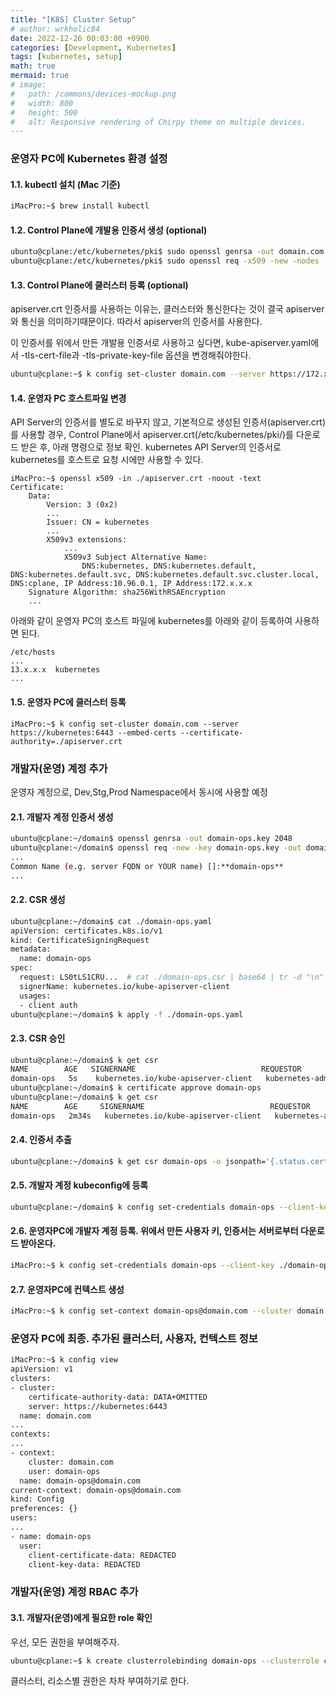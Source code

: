 ```yaml
---
title: "[K8S] Cluster Setup"
# author: wrkholic84
date: 2022-12-26 00:03:00 +0900
categories: [Development, Kubernetes]
tags: [kubernetes, setup]
math: true
mermaid: true
# image:
#   path: /commons/devices-mockup.png
#   width: 800
#   height: 500
#   alt: Responsive rendering of Chirpy theme on multiple devices.
---
```

### 운영자 PC에 Kubernetes 환경 설정
#### 1.1. kubectl 설치 (Mac 기준)
```bash
iMacPro:~$ brew install kubectl
```

#### 1.2. Control Plane에 개발용 인증서 생성 (optional)
```bash
ubuntu@cplane:/etc/kubernetes/pki$ sudo openssl genrsa -out domain.com.ca.key 2048
ubuntu@cplane:/etc/kubernetes/pki$ sudo openssl req -x509 -new -nodes -key ./domain.com.ca.key -subj "/CN=domain.com" -addext "subjectAltName = DNS:domain.com,DNS:domain.com.default,DNS:domain.com.default.svc,DNS:domain.com.default.svc.cluster.local,DNS:cplane,IP:10.96.0.1,IP:172.31.x.x" -out domain.com.ca.crt
```

#### 1.3. Control Plane에 클러스터 등록 (optional)
apiserver.crt 인증서를 사용하는 이유는, 클러스터와 통신한다는 것이 결국 apiserver와 통신을 의미하기때문이다. 따라서 apiserver의 인증서를 사용한다.

이 인증서를 위에서 만든 개발용 인증서로 사용하고 싶다면, kube-apiserver.yaml에서 -tls-cert-file과 -tls-private-key-file 옵션을 변경해줘야한다.
```bash
ubuntu@cplane:~$ k config set-cluster domain.com --server https://172.x.x.x:6443 --embed-certs --certificate-authority=/etc/kubernetes/pki/domain.com.ca.crt
```

#### 1.4. 운영자 PC 호스트파일 변경
API Server의 인증서를 별도로 바꾸지 않고, 기본적으로 생성된 인증서(apiserver.crt)를 사용할 경우, 
Control Plane에서 apiserver.crt(/etc/kubernetes/pki/)를 다운로드 받은 후, 아래 명령으로 정보 확인. 
kubernetes API Server의 인증서로 kubernetes를 호스트로 요청 시에만 사용할 수 있다.
```shell
iMacPro:~$ openssl x509 -in ./apiserver.crt -noout -text
Certificate:
    Data:
        Version: 3 (0x2)
        ...
        Issuer: CN = kubernetes
        ...
        X509v3 extensions:
            ...
            X509v3 Subject Alternative Name:
                DNS:kubernetes, DNS:kubernetes.default, DNS:kubernetes.default.svc, DNS:kubernetes.default.svc.cluster.local, DNS:cplane, IP Address:10.96.0.1, IP Address:172.x.x.x
    Signature Algorithm: sha256WithRSAEncryption
    ...
```
아래와 같이 운영자 PC의 호스트 파일에 kubernetes를 아래와 같이 등록하여 사용하면 된다.
```shell
/etc/hosts
...
13.x.x.x  kubernetes
...
```

#### 1.5. 운영자 PC에 클러스터 등록
```shell
iMacPro:~$ k config set-cluster domain.com --server https://kubernetes:6443 --embed-certs --certificate-authority=./apiserver.crt
```

### 개발자(운영) 계정 추가
운영자 계정으로, Dev,Stg,Prod Namespace에서 동시에 사용할 예정
#### 2.1. 개발자 계정 인증서 생성
```bash
ubuntu@cplane:~/domain$ openssl genrsa -out domain-ops.key 2048
ubuntu@cplane:~/domain$ openssl req -new -key domain-ops.key -out domain-ops.csr
...
Common Name (e.g. server FQDN or YOUR name) []:**domain-ops**
...
```

#### 2.2. CSR 생성
```bash
ubuntu@cplane:~/domain$ cat ./domain-ops.yaml
apiVersion: certificates.k8s.io/v1
kind: CertificateSigningRequest
metadata:
  name: domain-ops
spec:
  request: LS0tLS1CRU...  # cat ./domain-ops.csr | base64 | tr -d "\n" 
  signerName: kubernetes.io/kube-apiserver-client
  usages:
  - client auth
ubuntu@cplane:~/domain$ k apply -f ./domain-ops.yaml
```

#### 2.3. CSR 승인
```bash
ubuntu@cplane:~/domain$ k get csr
NAME        AGE   SIGNERNAME                            REQUESTOR          REQUESTEDDURATION   CONDITION
domain-ops   5s    kubernetes.io/kube-apiserver-client   kubernetes-admin   <none>              **Pending**
ubuntu@cplane:~/domain$ k certificate approve domain-ops
ubuntu@cplane:~/domain$ k get csr
NAME        AGE     SIGNERNAME                            REQUESTOR          REQUESTEDDURATION   CONDITION
domain-ops   2m34s   kubernetes.io/kube-apiserver-client   kubernetes-admin   <none>              **Approved,Issued**
```

#### 2.4. 인증서 추출
```bash
ubuntu@cplane:~/domain$ k get csr domain-ops -o jsonpath='{.status.certificate}' | base64 -d > domain-ops.crt
```

#### 2.5. 개발자 계정 kubeconfig에 등록
```bash
ubuntu@cplane:~/domain$ k config set-credentials domain-ops --client-key ./domain-ops.key --client-certificate ./domain-ops.crt --embed-certs=true
```

#### 2.6. 운영자PC에 개발자 계정 등록. 위에서 만든 사용자 키, 인증서는 서버로부터 다운로드 받아온다.
```bash
iMacPro:~$ k config set-credentials domain-ops --client-key ./domain-ops.key --client-certificate ./domain-ops.crt --embed-certs=true
```

#### 2.7. 운영자PC에 컨텍스트 생성
```bash
iMacPro:~$ k config set-context domain-ops@domain.com --cluster domain.com --user domain-ops
```

### 운영자 PC에 최종. 추가된 클러스터, 사용자, 컨텍스트 정보
```bash
iMacPro:~$ k config view
apiVersion: v1
clusters:
- cluster:
    certificate-authority-data: DATA+OMITTED
    server: https://kubernetes:6443
  name: domain.com
...
contexts:
...
- context:
    cluster: domain.com
    user: domain-ops
  name: domain-ops@domain.com
current-context: domain-ops@domain.com
kind: Config
preferences: {}
users:
...
- name: domain-ops
  user:
    client-certificate-data: REDACTED
    client-key-data: REDACTED
```

### 개발자(운영) 계정 RBAC 추가
#### 3.1. 개발자(운영)에게 필요한 role 확인
우선, 모든 권한을 부여해주자.
```bash
ubuntu@cplane:~$ k create clusterrolebinding domain-ops --clusterrole cluster-admin --user domain-ops
```

클러스터, 리소스별 권한은 차차 부여하기로 한다.